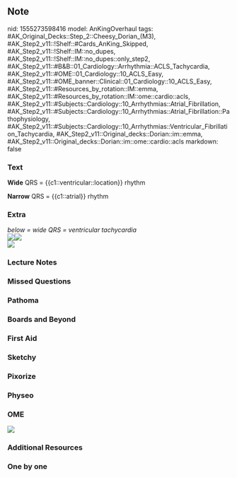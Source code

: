 ## Note
nid: 1555273598416
model: AnKingOverhaul
tags: #AK_Original_Decks::Step_2::Cheesy_Dorian_(M3), #AK_Step2_v11::!Shelf::#Cards_AnKing_Skipped, #AK_Step2_v11::!Shelf::IM::no_dupes, #AK_Step2_v11::!Shelf::IM::no_dupes::only_step2, #AK_Step2_v11::#B&B::01_Cardiology::Arrhythmia::ACLS_Tachycardia, #AK_Step2_v11::#OME::01_Cardiology::10_ACLS_Easy, #AK_Step2_v11::#OME_banner::Clinical::01_Cardiology::10_ACLS_Easy, #AK_Step2_v11::#Resources_by_rotation::IM::emma, #AK_Step2_v11::#Resources_by_rotation::IM::ome::cardio::acls, #AK_Step2_v11::#Subjects::Cardiology::10_Arrhythmias::Atrial_Fibrillation, #AK_Step2_v11::#Subjects::Cardiology::10_Arrhythmias::Atrial_Fibrillation::Pathophysiology, #AK_Step2_v11::#Subjects::Cardiology::10_Arrhythmias::Ventricular_Fibrillation_Tachycardia, #AK_Step2_v11::Original_decks::Dorian::im::emma, #AK_Step2_v11::Original_decks::Dorian::im::ome::cardio::acls
markdown: false

### Text
<b>Wide</b> QRS = {{c1::ventricular::location}} rhythm
<div>
  <b>Narrow</b> QRS = {{c1::atrial}} rhythm
</div>

### Extra
<div>
  <div>
    <div>
      <i>below = wide QRS = ventricular tachycardia</i>
      <div>
        <img src="ahfjdshgs.png"><i><img src=
        "paste-842848677134337.jpg"></i>
      </div>
    </div>
  </div>
</div>
<div>
  <i><img src="paste-1098519490330625%20(1).jpg"></i>
</div>

### Lecture Notes


### Missed Questions


### Pathoma


### Boards and Beyond


### First Aid


### Sketchy


### Pixorize


### Physeo


### OME
<div class="ome-widget">
  <a href=
  "https://onlinemeded.org/spa/cardiology/acls-easy/acquire?ref=anki">
  <img src="_OME_AnkiFlashcards_Lesson_6.png"></a>
</div>

### Additional Resources


### One by one

